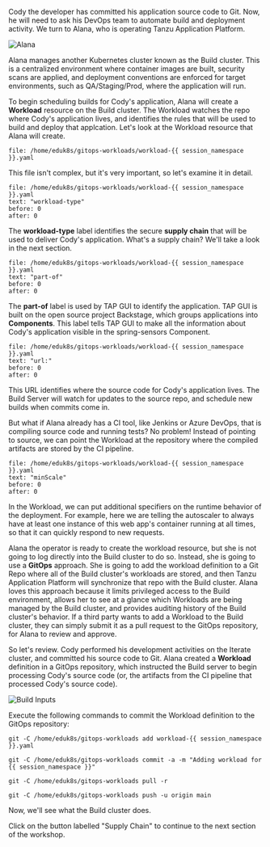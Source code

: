 Cody the developer has committed his application source code to Git. Now, he will need to ask his DevOps team to automate build and deployment activity. We turn to Alana, who is operating Tanzu Application Platform.

![Alana](images/alana.png)

Alana manages another Kubernetes cluster known as the Build cluster. This is a centralized environment where container images are built, security scans are applied, and deployment conventions are enforced for target environments, such as QA/Staging/Prod, where the application will run.

To begin scheduling builds for Cody's application, Alana will create a **Workload** resource on the Build cluster. The Workload watches the repo where Cody's application lives, and identifies the rules that will be used to build and deploy that applcation. Let's look at the Workload resource that Alana will create.

```editor:open-file
file: /home/eduk8s/gitops-workloads/workload-{{ session_namespace }}.yaml
```

This file isn't complex, but it's very important, so let's examine it in detail.

```editor:select-matching-text
file: /home/eduk8s/gitops-workloads/workload-{{ session_namespace }}.yaml
text: "workload-type"
before: 0
after: 0
```

The **workload-type** label identifies the secure **supply chain** that will be used to deliver Cody's application. What's a supply chain? We'll take a look in the next section.

```editor:select-matching-text
file: /home/eduk8s/gitops-workloads/workload-{{ session_namespace }}.yaml
text: "part-of"
before: 0
after: 0
```

The **part-of** label is used by TAP GUI to identify the application. TAP GUI is built on the open source project Backstage, which groups applications into **Components**. This label tells TAP GUI to make all the information about Cody's application visible in the spring-sensors Component.

```editor:select-matching-text
file: /home/eduk8s/gitops-workloads/workload-{{ session_namespace }}.yaml
text: "url:"
before: 0
after: 0
```

This URL identifies where the source code for Cody's application lives. The Build Server will watch for updates to the source repo, and schedule new builds when commits come in.

But what if Alana already has a CI tool, like Jenkins or Azure DevOps, that is compiling source code and running tests? No problem! Instead of pointing to source, we can point the Workload at the repository where the compiled artifacts are stored by the CI pipeline.

```editor:select-matching-text
file: /home/eduk8s/gitops-workloads/workload-{{ session_namespace }}.yaml
text: "minScale"
before: 0
after: 0
```

In the Workload, we can put additional specifiers on the runtime behavior of the deployment. For example, here we are telling the autoscaler to always have at least one instance of this web app's container running at all times, so that it can quickly respond to new requests.

Alana the operator is ready to create the workload resource, but she is not going to log directly into the Build cluster to do so. Instead, she is going to use a **GitOps** approach. She is going to add the workload definition to a Git Repo where all of the Build cluster's workloads are stored, and then Tanzu Application Platform will synchronize that repo with the Build cluster. Alana loves this approach because it limits privileged access to the Build environment, allows her to see at a glance which Workloads are being managed by the Build cluster, and provides auditing history of the Build cluster's behavior. If a third party wants to add a Workload to the Build cluster, they can simply submit it as a pull request to the GitOps repository, for Alana to review and approve.

So let's review. Cody performed his development activities on the Iterate cluster, and committed his source code to Git. Alana created a **Workload** definition in a GitOps repository, which instructed the Build server to begin processing Cody's source code (or, the artifacts from the CI pipeline that processed Cody's source code).

![Build Inputs](images/build-inputs.png)

Execute the following commands to commit the Workload definition to the GitOps repository:

```execute
git -C /home/eduk8s/gitops-workloads add workload-{{ session_namespace }}.yaml
```

```execute
git -C /home/eduk8s/gitops-workloads commit -a -m "Adding workload for {{ session_namespace }}"
```

```execute
git -C /home/eduk8s/gitops-workloads pull -r
```

```execute
git -C /home/eduk8s/gitops-workloads push -u origin main
```

Now, we'll see what the Build cluster does.

Click on the button labelled "Supply Chain" to continue to the next section of the workshop.

